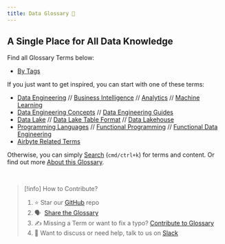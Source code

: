 ```yaml
---
title: Data Glossary 🧠
---
```


## A Single Place for All Data Knowledge
Find all Glossary Terms below:
* [By Tags](tags)

If you just want to get inspired, you can start with one of these terms:
- [Data Engineering](term/data%20engineering.md) // [Business Intelligence](term/business%20intelligence.md) // [Analytics](term/analytics.md) // [Machine Learning](term/machine%20learning.md)
- [Data Engineering Concepts](term/data%20engineering%20concepts.md) // [Data Engineering Guides](term/data%20engineering%20guides.md) 
- [Data Lake](term/data%20lake.md) // [Data Lake Table Format](term/data%20lake%20table%20format.md) // [Data Lakehouse](term/data%20lakehouse.md)
- [Programming Languages](term/programming%20languages.md) // [Functional Programming](term/functional%20programming.md)  // [Functional Data Engineering](term/functional%20data%20engineering.md)
- [Airbyte Related Terms](tags/airbyte/)

Otherwise, you can simply [Search](https://glossary.airbyte.com/#navigation) (`cmd/ctrl+k`) for terms and content. Or find out more [About this Glossary](term/about%20this%20glossary.md).

<br>

> [!info] How to Contribute?
> 
> 1.  ⭐ Star our [GitHub](https://github.com/airbyteglossary/airbyteglossary.github.io) repo
> 2.  🗣️  [Share the Glossary](https://twitter.com/intent/tweet?text=Have%20you%20seen%20the%20latest%20on%20the%20%22Airbyte%20Glossary%20%F0%9F%A7%A0?%20glossary.airbyte.com)
> 3.  ✍️ Missing a Term or want to fix a typo? [Contribute to Glossary](term/contribute%20to%20glossary.md) 
> 4. 👀 Want to discuss or need help, talk to us on [Slack](https://slack.airbyte.com)



